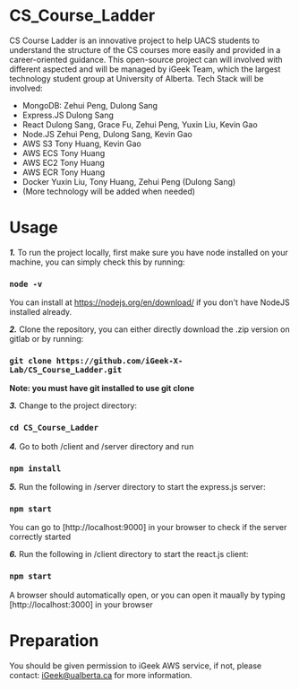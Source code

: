 # CS_Course_Ladder
CS Course Ladder is an innovative project to help UACS students to understand the structure of the CS courses more easily and provided in a career-oriented guidance. 
This open-source project can will involved with different aspected and will be managed by iGeek Team, which the largest technology student group at University of Alberta. 
Tech Stack will be involved:
- MongoDB: Zehui Peng, Dulong Sang 
- Express.JS Dulong Sang
- React Dulong Sang, Grace Fu, Zehui Peng, Yuxin Liu, Kevin Gao
- Node.JS Zehui Peng, Dulong Sang, Kevin Gao
- AWS S3 Tony Huang, Kevin Gao
- AWS ECS Tony Huang
- AWS EC2 Tony Huang
- AWS ECR Tony Huang
- Docker Yuxin Liu, Tony Huang, Zehui Peng (Dulong Sang)
- (More technology will be added when needed)

# Usage

***1.*** To run the project locally, first make sure you have node installed on your machine, you can simply check this by running:
### `node -v`
You can install at https://nodejs.org/en/download/ if you don't have NodeJS installed already. <br />

***2.*** Clone the repository, you can either directly download the .zip version on gitlab or by running:
### `git clone https://github.com/iGeek-X-Lab/CS_Course_Ladder.git`
**Note: you must have git installed to use git clone** <br />

***3.*** Change to the project directory:
### `cd CS_Course_Ladder` <br />

***4.*** Go to both /client and /server directory and run
### `npm install` <br />

***5.*** Run the following in /server directory to start the express.js server:
### `npm start`
You can go to [http://localhost:9000] in your browser to check if the server correctly started<br />

***6.*** Run the following in /client directory to start the react.js client:
### `npm start`
A browser should automatically open, or you can open it maually by typing [http://localhost:3000] in your browser <br />

# Preparation
You should be given permission to iGeek AWS service, if not, please contact: iGeek@ualberta.ca for more information.

